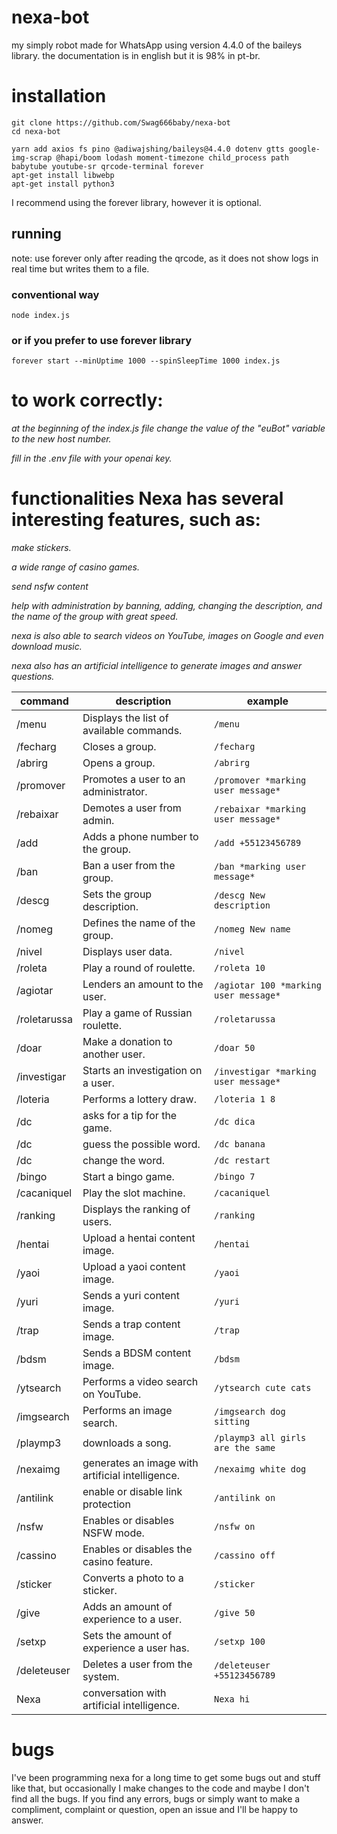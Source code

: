 # nexa-bot
my simply  robot made for WhatsApp using version 4.4.0 of the baileys library.
the documentation is in english but it is 98% in pt-br. 

# installation 
```
git clone https://github.com/Swag666baby/nexa-bot
cd nexa-bot
```
```
yarn add axios fs pino @adiwajshing/baileys@4.4.0 dotenv gtts google-img-scrap @hapi/boom lodash moment-timezone child_process path babytube youtube-sr qrcode-terminal forever
apt-get install libwebp
apt-get install python3
```
I recommend using the forever library, however it is optional. 

## running 
note: use forever only after reading the qrcode, as it does not show logs in real time but writes them to a file. 
### conventional way 
```
node index.js
```
### or if you prefer to use forever library
```
forever start --minUptime 1000 --spinSleepTime 1000 index.js
```

# to work correctly: 
*at the beginning of the index.js file change the value of the "euBot" variable to the new host number.* 

*fill in the .env file with your openai key.*

# functionalities Nexa has several interesting features, such as:

*make stickers.*

*a wide range of casino games.*

*send nsfw content*

*help with administration by banning, adding, changing the description, and the name of the group with great speed.*

*nexa is also able to search videos on YouTube, images on Google and even download music.*

*nexa also has an artificial intelligence to generate images and answer questions.*

| command | description | example | 
|---------|-----------|---------|
| /menu   | Displays the list of available commands.  | `/menu`|
| /fecharg | Closes a group.  | `/fecharg` |
| /abrirg | Opens a group.  | `/abrirg` |
| /promover | Promotes a user to an administrator.  | `/promover *marking user message* ` |
| /rebaixar | Demotes a user from admin.  | `/rebaixar *marking user message* ` |
| /add | Adds a phone number to the group.  | `/add +55123456789` |
| /ban | Ban a user from the group.  | `/ban *marking user message* ` |
| /descg | Sets the group description.  | `/descg New description` |
| /nomeg | Defines the name of the group.  | `/nomeg New name` |
| /nivel | Displays user data.  | `/nivel` |
| /roleta | Play a round of roulette.  | `/roleta 10` |
| /agiotar | Lenders an amount to the user.  | `/agiotar 100 *marking user message* ` |
| /roletarussa | Play a game of Russian roulette.  | `/roletarussa` |
| /doar | Make a donation to another user.  | `/doar 50` |
| /investigar | Starts an investigation on a user.  | `/investigar *marking user message* ` |
| /loteria | Performs a lottery draw.  | `/loteria 1 8` |
| /dc | asks for a tip for the game.  | `/dc dica` |
| /dc | guess the possible word.  | `/dc banana` |
| /dc | change the word.  | `/dc restart` |
| /bingo | Start a bingo game.  | `/bingo 7` |
| /cacaniquel | Play the slot machine.  | `/cacaniquel` |
| /ranking | Displays the ranking of users.  | `/ranking` |
| /hentai | Upload a hentai content image.  | `/hentai` |
| /yaoi | Upload a yaoi content image.  | `/yaoi` |
| /yuri | Sends a yuri content image.  | `/yuri` |
| /trap | Sends a trap content image.  | `/trap` |
| /bdsm | Sends a BDSM content image.  | `/bdsm` |
| /ytsearch | Performs a video search on YouTube. | `/ytsearch cute cats` |
| /imgsearch | Performs an image search.  | `/imgsearch dog sitting ` |
| /playmp3 | downloads a song.  | `/playmp3 all girls are the same` |
| /nexaimg | generates an image with artificial intelligence.  | `/nexaimg white dog` |
| /antilink | enable or disable link protection | `/antilink on` |
| /nsfw | Enables or disables NSFW mode.  | `/nsfw on` |
| /cassino | Enables or disables the casino feature.  | `/cassino off` |
| /sticker | Converts a photo to a sticker.  | `/sticker` |
| /give | Adds an amount of experience to a user.  | `/give 50`|
| /setxp | Sets the amount of experience a user has.  | `/setxp 100` |
| /deleteuser | Deletes a user from the system.  | `/deleteuser +55123456789` |
| Nexa | conversation with artificial intelligence.  | `Nexa hi` |


# bugs
I've been programming nexa for a long time to get some bugs out and stuff like that, but occasionally I make changes to the code and maybe I don't find all the bugs. If you find any errors, bugs or simply want to make a compliment, complaint or question, open an issue and I'll be happy to answer. 
